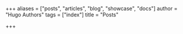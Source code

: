 +++
aliases = ["posts", "articles", "blog", "showcase", "docs"]
author = "Hugo Authors"
tags = ["index"]
title = "Posts"

+++
